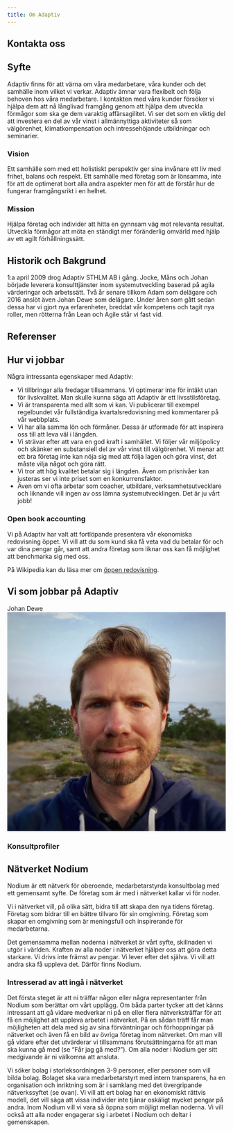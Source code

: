 ```yaml
---
title: Om Adaptiv
---
```


## Kontakta oss

## Syfte
Adaptiv finns för att värna om våra medarbetare, våra kunder och det samhälle inom vilket vi verkar.
Adaptiv ämnar vara flexibelt och följa behoven hos våra medarbetare.
I kontakten med våra kunder försöker vi hjälpa dem att nå långlivad framgång genom att hjälpa dem utveckla förmågor som ska ge dem varaktig affärsagilitet.
Vi ser det som en viktig del att investera en del av vår vinst i allmännyttiga aktiviteter så som välgörenhet, klimatkompensation och intressehöjande utbildningar och seminarier.

### Vision
Ett samhälle som med ett holistiskt perspektiv ger sina invånare ett liv med frihet, balans och respekt. Ett samhälle med företag som är lönsamma, inte för att de optimerat bort alla andra aspekter men för att de förstår hur de fungerar framgångsrikt i en helhet.

### Mission
Hjälpa företag och individer att hitta en gynnsam väg mot relevanta resultat. Utveckla förmågor att möta en ständigt mer föränderlig omvärld med hjälp av ett agilt förhållningssätt. 

## Historik och Bakgrund
1:a april 2009 drog Adaptiv STHLM AB i gång. Jocke, Måns och Johan började leverera konsulttjänster inom systemutveckling baserad på agila värderingar och arbetssätt. Två år senare tillkom Adam som delägare och 2016 anslöt även Johan Dewe som delägare. Under åren som gått sedan dessa har vi gjort nya erfarenheter, breddat vår kompetens och tagit nya roller, men rötterna från Lean och Agile står vi fast vid.

## Referenser

## Hur vi jobbar
Några intressanta egenskaper med Adaptiv:

* Vi tillbringar alla fredagar tillsammans. Vi optimerar inte för intäkt utan för livskvalitet. Man skulle kunna säga att Adaptiv är ett livsstilsföretag.
* Vi är transparenta med allt som vi kan. Vi publicerar till exempel regelbundet vår fullständiga kvartalsredovisning med kommentarer på vår webbplats.
* Vi har alla samma lön och förmåner. Dessa är utformade för att inspirera oss till att leva väl i längden.
* Vi strävar efter att vara en god kraft i samhället. Vi följer vår miljöpolicy och skänker en substansiell del av vår vinst till välgörenhet. Vi menar att ett bra företag inte kan nöja sig med att följa lagen och göra vinst, det måste vilja något och göra rätt.
* Vi tror att hög kvalitet betalar sig i längden. Även om prisnivåer kan justeras ser vi inte priset som en konkurrensfaktor.
* Även om vi ofta arbetar som coacher, utbildare, verksamhetsutvecklare och liknande vill ingen av oss lämna systemutvecklingen. Det är ju vårt jobb!

### Open book accounting
Vi på Adaptiv har valt att fortlöpande presentera vår ekonomiska redovisning öppet. Vi vill att du som kund ska få veta vad du betalar för och var dina pengar går, samt att andra företag som liknar oss kan få möjlighet att benchmarka sig med oss.

På Wikipedia kan du läsa mer om [öppen redovisning](https://en.wikipedia.org/wiki/Open-book_Accounting).

## Vi som jobbar på Adaptiv

Johan Dewe 
<span class="mug_shot">
![Johan Dewe](/assets/dewe.jpg "Title for Dewe's image")
</span>
### Konsultprofiler

## Nätverket Nodium
Nodium är ett nätverk för oberoende, medarbetarstyrda konsultbolag med ett gemensamt syfte. De företag som är med i nätverket kallar vi för noder.

Vi i nätverket vill, på olika sätt, bidra till att skapa den nya tidens företag. Företag som bidrar till en bättre tillvaro för sin omgivning. Företag som skapar en omgivning som är meningsfull och inspirerande för medarbetarna.

Det gemensamma mellan noderna i nätverket är vårt syfte, skillnaden vi utgör i världen. Kraften av alla noder i nätverket hjälper oss att göra detta starkare. Vi drivs inte främst av pengar. Vi lever efter det själva. Vi vill att andra ska få uppleva det. Därför finns Nodium.

### Intresserad av att ingå i nätverket
Det första steget är att ni träffar någon eller några representanter från Nodium som berättar om vårt upplägg. Om båda parter tycker att det känns intressant att gå vidare medverkar ni på en eller flera nätverksträffar för att få en möjlighet att uppleva arbetet i nätverket. På en sådan träff får man möjligheten att dela med sig av sina förväntningar och förhoppningar på nätverket och även få en bild av övriga företag inom nätverket. Om man vill gå vidare efter det utvärderar vi tillsammans förutsättningarna för att man ska kunna gå med (se “Får jag gå med?”). Om alla noder i Nodium ger sitt medgivande är ni välkomna att ansluta.

Vi söker bolag i storleksordningen 3-9 personer, eller personer som vill bilda bolag. Bolaget ska vara medarbetarstyrt med intern transparens, ha en organisation och inriktning som är i samklang med det övergripande nätverkssyftet (se ovan). Vi vill att ert bolag har en ekonomiskt rättvis modell, det vill säga att vissa individer inte tjänar oskäligt mycket pengar på andra. Inom Nodium vill vi vara så öppna som möjligt mellan noderna. Vi vill också att alla noder engagerar sig i arbetet i Nodium och deltar i gemenskapen.
